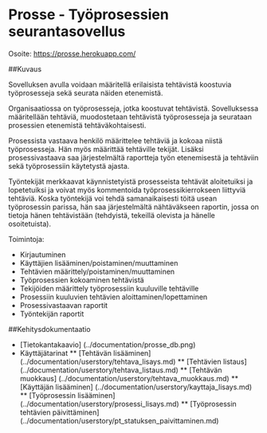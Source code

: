 # Prosse - Työprosessien seurantasovellus

Osoite: https://prosse.herokuapp.com/

##Kuvaus

Sovelluksen avulla voidaan määritellä erilaisista tehtävistä koostuvia työprosesseja sekä seurata näiden etenemistä. 

Organisaatiossa on työprosesseja, jotka koostuvat tehtävistä. Sovelluksessa määritellään tehtäviä, muodostetaan tehtävistä työprosesseja ja seurataan prosessien etenemistä tehtäväkohtaisesti.  

Prosessista vastaava henkilö määrittelee tehtäviä ja kokoaa niistä työprosesseja. Hän myös määrittää tehtäville tekijät. Lisäksi prosessivastaava saa järjestelmältä raportteja työn etenemisestä ja tehtäviin sekä työprosessiin käytetystä ajasta.

Työntekijät merkkaavat käynnistetyistä prosesseista tehtävät aloitetuiksi ja lopetetuiksi ja voivat myös kommentoida työprosessikierrokseen liittyviä tehtäviä. Koska työntekijä voi tehdä samanaikaisesti töitä usean työprosessin parissa, hän saa järjestelmältä nähtäväkseen raportin, jossa on tietoja hänen tehtävistään (tehdyistä, tekeillä olevista ja hänelle osoitetuista).  

Toimintoja:
* Kirjautuminen 
* Käyttäjien lisääminen/poistaminen/muuttaminen
* Tehtävien määrittely/poistaminen/muuttaminen
* Työprosessien kokoaminen tehtävistä
* Tekijöiden määrittely työprosessiin kuuluville tehtäville
* Prosessiin kuuluvien tehtävien aloittaminen/lopettaminen
* Prosessivastaavan raportit
* Työntekijän raportit


##Kehitysdokumentaatio
* [Tietokantakaavio] (../documentation/prosse_db.png)
* Käyttäjätarinat
** [Tehtävän lisääminen] (../documentation/userstory/tehtava_lisays.md)
** [Tehtävien listaus] (../documentation/userstory/tehtava_listaus.md)
** [Tehtävän muokkaus] (../documentation/userstory/tehtava_muokkaus.md)
** [Käyttäjän lisääminen] (../documentation/userstory/kayttaja_lisays.md)
** [Työprosessin lisääminen] (../documentation/userstory/prosessi_lisays.md)
** [Työprosessin tehtävien päivittäminen] (../documentation/userstory/pt_statuksen_paivittaminen.md)

